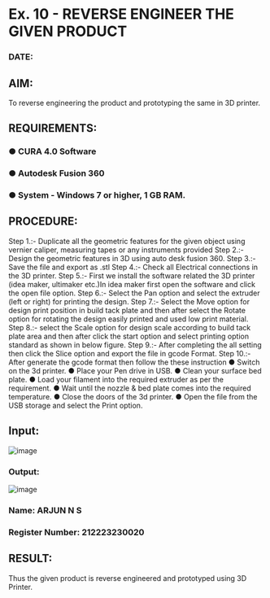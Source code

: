 # Ex. 10 - REVERSE ENGINEER THE GIVEN PRODUCT

### DATE: 
## AIM: 
To reverse engineering the product and prototyping the same in 3D printer.

## REQUIREMENTS:
### ●	CURA 4.0 Software
### ●	 Autodesk Fusion 360
### ●	 System - Windows 7 or higher, 1 GB RAM.

## PROCEDURE:
Step 1.:- Duplicate all the geometric features for the given object using vernier caliper, measuring tapes or any instruments provided
Step 2.:- Design the geometric features in 3D using auto desk fusion 360.
Step 3.:- Save the file and export as .stl
Step 4.:- Check all Electrical connections in the 3D printer.
Step 5.:- First we install the software related the 3D printer (idea maker, ultimaker etc.)In idea maker first open the software and click the open file option.
Step 6.:- Select the Pan option and select the extruder (left or right) for printing the design.
Step 7.:- Select the Move option for design print position in build tack plate and then after select the Rotate option for rotating the design easily printed and used low print material.
Step 8.:- select the Scale option for design scale according to build tack plate area and then after click the start option and select printing option standard as shown in below figure.
Step 9.:- After completing the all setting then click the Slice option and export the file in gcode Format.
Step 10.:- After generate the gcode format then follow the these instruction 
  ●	Switch on the 3d printer.
  ●	Place your Pen drive in USB.
  ●	Clean your surface bed plate.
  ●	Load your filament into the required extruder as per the requirement.
  ●	Wait until the nozzle & bed plate comes into the required temperature.
  ●	Close the doors of the 3d printer.
  ●	Open the file from the USB storage and select the Print option.

## Input:
![image](https://github.com/laakshit-D/Ex.-10---REVERSE-ENGINEER-THE-GIVEN-PRODUCT/assets/119559976/ea8ba611-8ed7-4edc-ace7-bcf5fb9709d7)

### Output:
![image](https://github.com/laakshit-D/Ex.-10---REVERSE-ENGINEER-THE-GIVEN-PRODUCT/assets/119559976/d7a6e0ae-9e32-4296-8aa0-65dd2d30f9b3)

### Name: ARJUN N S
### Register Number: 212223230020

## RESULT:
Thus the given product is reverse engineered and prototyped using 3D Printer.
